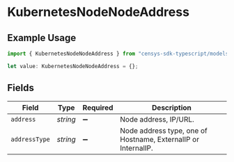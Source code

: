 # KubernetesNodeNodeAddress

## Example Usage

```typescript
import { KubernetesNodeNodeAddress } from "censys-sdk-typescript/models/components";

let value: KubernetesNodeNodeAddress = {};
```

## Fields

| Field                                                         | Type                                                          | Required                                                      | Description                                                   |
| ------------------------------------------------------------- | ------------------------------------------------------------- | ------------------------------------------------------------- | ------------------------------------------------------------- |
| `address`                                                     | *string*                                                      | :heavy_minus_sign:                                            | Node address, IP/URL.                                         |
| `addressType`                                                 | *string*                                                      | :heavy_minus_sign:                                            | Node address type, one of Hostname, ExternalIP or InternalIP. |